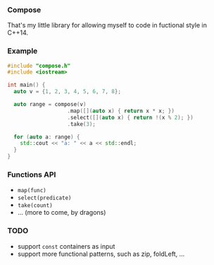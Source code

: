 ### Compose

That's my little library for allowing myself to code in fuctional style in C++14.

### Example
```cpp
#include "compose.h"
#include <iostream>

int main() {
  auto v = {1, 2, 3, 4, 5, 6, 7, 8};

  auto range = compose(v)
                   .map([](auto x) { return x * x; })
                   .select([](auto x) { return !(x % 2); })
                   .take(3);

  for (auto a: range) {
    std::cout << "a: " << a << std::endl;
  }
}
```

### Functions API

- `map(func)`
- `select(predicate)`
- `take(count)`
- ... (more to come, by dragons)

### TODO
- support `const` containers as input
- support more functional patterns, such as zip, foldLeft, ...

